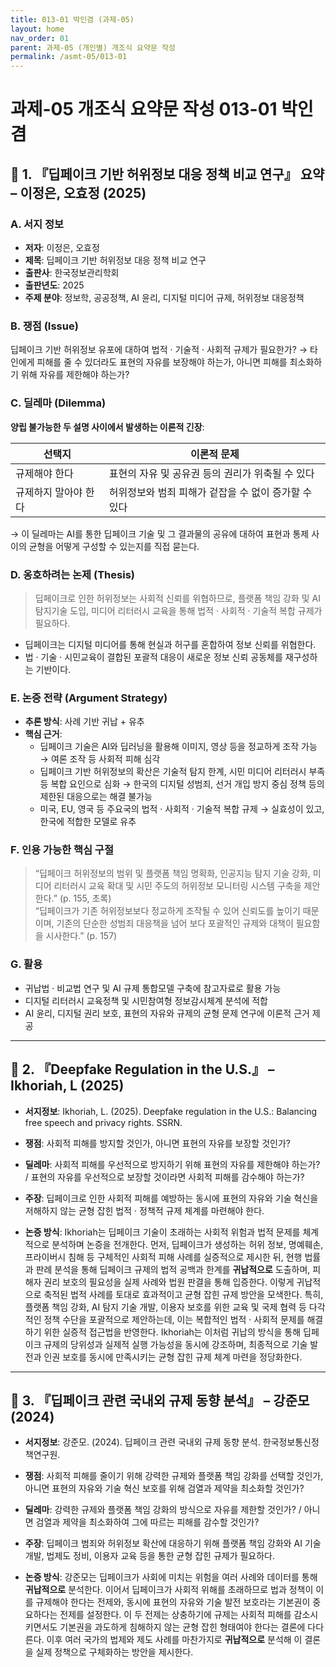 ```yaml
---
title: 013-01 박인겸 (과제-05)
layout: home
nav_order: 01
parent: 과제-05 (개인별) 개조식 요약문 작성
permalink: /asmt-05/013-01
---
```


# 과제-05 개조식 요약문 작성 013-01 박인겸 

## 📘 1. 『딥페이크 기반 허위정보 대응 정책 비교 연구』 요약 – 이정은, 오효정 (2025)

### A. 서지 정보  
- **저자**: 이정은, 오효정  
- **제목**: 딥페이크 기반 허위정보 대응 정책 비교 연구  
- **출판사**: 한국정보관리학회  
- **출판년도**: 2025  
- **주제 분야**: 정보학, 공공정책, AI 윤리, 디지털 미디어 규제, 허위정보 대응정책


### B. 쟁점 (Issue)  
딥페이크 기반 허위정보 유포에 대하여 법적 · 기술적 · 사회적 규제가 필요한가? 
→ 타인에게 피해를 줄 수 있더라도 표현의 자유를 보장해야 하는가, 아니면 피해를 최소화하기 위해 자유를 제한해야 하는가?


### C. 딜레마 (Dilemma)  
**양립 불가능한 두 설명 사이에서 발생하는 이론적 긴장**:

| 선택지 | 이론적 문제 |
|--------|-------------|
| 규제해야 한다 | 표현의 자유 및 공유권 등의 권리가 위축될 수 있다 |
| 규제하지 말아야 한다 | 허위정보와 범죄 피해가 겉잡을 수 없이 증가할 수 있다 |

→ 이 딜레마는 AI를 통한 딥페이크 기술 및 그 결과물의 공유에 대하여 표현과 통제 사이의 균형을 어떻게 구성할 수 있는지를 직접 묻는다.


### D. 옹호하려는 논제 (Thesis)  
> 딥페이크로 인한 허위정보는 사회적 신뢰를 위협하므로, 플랫폼 책임 강화 및 AI 탐지기술 도입, 미디어 리터러시 교육을 통해 법적 · 사회적 · 기술적 복합 규제가 필요하다.

  - 딥페이크는 디지털 미디어를 통해 현실과 허구를 혼합하여 정보 신뢰를 위협한다.  
  - 법 · 기술 · 시민교육이 결합된 포괄적 대응이 새로운 정보 신뢰 공동체를 재구성하는 기반이다.  


### E. 논증 전략 (Argument Strategy)  
- **추론 방식**: 사례 기반 귀납 + 유추 
- **핵심 근거**:
  - 딥페이크 기술은 AI와 딥러닝을 활용해 이미지, 영상 등을 정교하게 조작 가능 → 여론 조작 등 사회적 피해 심각  
  - 딥페이크 기반 허위정보의 확산은 기술적 탐지 한계, 시민 미디어 리터러시 부족 등 복합 요인으로 심화 → 한국의 디지털 성범죄, 선거 개입 방지 중심 정책 등의 제한된 대응으로는 해결 불가능   
  - 미국, EU, 영국 등 주요국의 법적 · 사회적 · 기술적 복합 규제 → 실효성이 있고, 한국에 적합한 모델로 유추   


### F. 인용 가능한 핵심 구절
> “딥페이크 허위정보의 범위 및 플랫폼 책임 명확화, 인공지능 탐지 기술 강화, 미디어 리터러시 교육 확대 및 시민 주도의 허위정보 모니터링 시스템 구축을 제안한다.” (p. 155, 초록)  
> “딥페이크가 기존 허위정보보다 정교하게 조작될 수 있어 신뢰도를 높이기 때문이며, 기존의 단순한 성범죄 대응책을 넘어 보다 포괄적인 규제와 대책이 필요함을 시사한다.” (p. 157)


### G. 활용
- 귀납법 · 비교법 연구 및 AI 규제 통합모델 구축에 참고자료로 활용 가능  
- 디지털 리터러시 교육정책 및 시민참여형 정보감시체계 분석에 적합  
- AI 윤리, 디지털 권리 보호, 표현의 자유와 규제의 균형 문제 연구에 이론적 근거 제공

---

## 📘 2. 『Deepfake Regulation in the U.S.』 – Ikhoriah, L (2025)

- **서지정보**: Ikhoriah, L. (2025). Deepfake regulation in the U.S.: Balancing free speech and privacy rights. SSRN.

- **쟁점**: 사회적 피해를 방지할 것인가, 아니면 표현의 자유를 보장할 것인가?  
- **딜레마**: 사회적 피해를 우선적으로 방지하기 위해 표현의 자유를 제한해야 하는가? / 표현의 자유를 우선적으로 보장할 것이라면 사회적 피해를 감수해야 하는가?
- **주장**: 딥페이크로 인한 사회적 피해를 예방하는 동시에 표현의 자유와 기술 혁신을 저해하지 않는 균형 잡힌 법적 · 정책적 규제 체계를 마련해야 한다.  
- **논증 방식**: Ikhoriah는 딥페이크 기술이 초래하는 사회적 위험과 법적 문제를 체계적으로 분석하며 논증을 전개한다. 먼저, 딥페이크가 생성하는 허위 정보, 명예훼손, 프라이버시 침해 등 구체적인 사회적 피해 사례를 실증적으로 제시한 뒤, 현행 법률과 판례 분석을 통해 딥페이크 규제의 법적 공백과 한계를 **귀납적으로** 도출하며, 피해자 권리 보호의 필요성을 실제 사례와 법원 판결을 통해 입증한다. 이렇게 귀납적으로 축적된 법적 사례를 토대로 효과적이고 균형 잡힌 규제 방안을 모색한다. 특히, 플랫폼 책임 강화, AI 탐지 기술 개발, 이용자 보호를 위한 교육 및 국제 협력 등 다각적인 정책 수단을 포괄적으로 제안하는데, 이는 복합적인 법적 · 사회적 문제를 해결하기 위한 실증적 접근법을 반영한다. Ikhoriah는 이처럼 귀납의 방식을 통해 딥페이크 규제의 당위성과 실제적 실행 가능성을 동시에 강조하며, 최종적으로 기술 발전과 인권 보호를 동시에 만족시키는 균형 잡힌 규제 체계 마련을 정당화한다.

---

## 📘 3. 『딥페이크 관련 국내외 규제 동향 분석』 – 강준모 (2024)

- **서지정보**: 강준모. (2024). 딥페이크 관련 국내외 규제 동향 분석. 한국정보통신정책연구원.

- **쟁점**: 사회적 피해를 줄이기 위해 강력한 규제와 플랫폼 책임 강화를 선택할 것인가, 아니면 표현의 자유와 기술 혁신 보호를 위해 검열과 제약을 최소화할 것인가?  
- **딜레마**: 강력한 규제와 플랫폼 책임 강화의 방식으로 자유를 제한할 것인가? / 아니면 검열과 제약을 최소화하여 그에 따르는 피해를 감수할 것인가?  
- **주장**: 딥페이크 범죄와 허위정보 확산에 대응하기 위해 플랫폼 책임 강화와 AI 기술 개발, 법제도 정비, 이용자 교육 등을 통한 균형 잡힌 규제가 필요하다.  
- **논증 방식**: 강준모는 딥페이크가 사회에 미치는 위험을 여러 사례와 데이터를 통해 **귀납적으로** 분석한다. 이어서 딥페이크가 사회적 위해를 초래하므로 법과 정책이 이를 규제해야 한다는 전제와, 동시에 표현의 자유와 기술 발전 보호라는 기본권이 중요하다는 전제를 설정한다. 이 두 전제는 상충하기에 규제는 사회적 피해를 감소시키면서도 기본권을 과도하게 침해하지 않는 균형 잡힌 형태여야 한다는 결론에 다다른다. 이후 여러 국가의 법제와 제도 사례를 마찬가지로 **귀납적으로** 분석해 이 결론을 실제 정책으로 구체화하는 방안을 제시한다.


